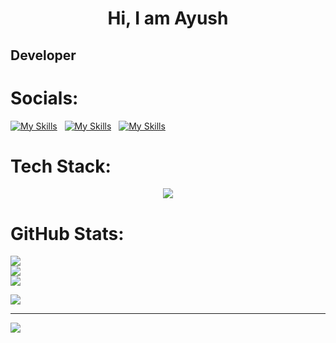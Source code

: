 <h1 align="center"> Hi, I am Ayush </h1>
<h2><b align="center"> Developer</b></h2>

# Socials:
<a href="https://www.linkedin.com/in/ayush-h-mishra/">[![My Skills](https://skillicons.dev/icons?i=linkedin)](https://skillicons.dev)</a> &nbsp;
<a href="https://twitter.com/AyushHrishikesh">[![My Skills](https://skillicons.dev/icons?i=twitter)](https://skillicons.dev)</a> &nbsp;
<a href="https://www.instagram.com/h_ayushm/">[![My Skills](https://skillicons.dev/icons?i=instagram)](https://skillicons.dev)</a>

#  Tech Stack:
<p align="center">
  <a href="https://skillicons.dev">
    <img src="https://skillicons.dev/icons?i=java,py,js,html,css,nodejs,express,react,bootstrap,tailwind,figma,tensorflow,pytorch" />
  </a>
</p>

#  GitHub Stats:
![](https://github-readme-stats.vercel.app/api?username=Ayush-hm&theme=midnight-purple&hide_border=true&include_all_commits=true&count_private=false)<br/>
![](https://github-readme-streak-stats.herokuapp.com/?user=Ayush-hm&theme=midnight-purple&hide_border=true)<br/>
![](https://github-readme-stats.vercel.app/api/top-langs/?username=Ayush-hm&theme=midnight-purple&hide_border=true&include_all_commits=false&count_private=false&layout=compact)

![](https://quotes-github-readme.vercel.app/api?type=horizontal&theme=radical)

---
[![](https://visitcount.itsvg.in/api?id=Ayush-hm&icon=0&color=0)](https://visitcount.itsvg.in)

